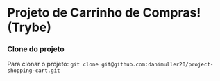 # Projeto de Carrinho de Compras! (Trybe)

### Clone do projeto

Para clonar o projeto: `git clone git@github.com:danimuller20/project-shopping-cart.git`
